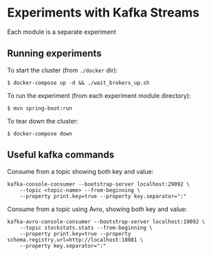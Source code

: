 # Experiments with Kafka Streams

Each module is a separate experiment

## Running experiments

To start the cluster (from `./docker` dir):
```
$ docker-compose up -d && ./wait_brokers_up.sh
```

To run the experiment (from each experiment module directory):
```
$ mvn spring-boot:run
```

To tear down the cluster:
```
$ docker-compose down 
```


## Useful kafka commands

Consume from a topic showing both key and value:
```
kafka-console-consumer --bootstrap-server localhost:29092 \
    --topic <topic-name> --from-beginning \
    --property print.key=true --property key.separator=":"
```

Consume from a topic using Avro, showing both key and value:
```
kafka-avro-console-consumer --bootstrap-server localhost:19092 \
    --topic stockstats.stats --from-beginning \
    --property print.key=true --property schema.registry.url=http://localhost:18081 \
    --property key.separator=":" 
```